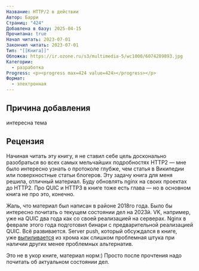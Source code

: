 ```yaml
---
Название: HTTP/2 в действии
Автор: Барри
Страниц: "424"
Добавлена в базу: 2025-04-15
Прочитана: true
Начал читать: 2023-07-01
Закончил читать: 2023-07-01
Тип: "[[Книга]]"
Обложка: https://ir.ozone.ru/s3/multimedia-5/wc1000/6074289893.jpg
Категории:
  - разработка
Progress: <p><progress max=424 value=424></progress></p>
Формат:
  - электронная
---
```

## Причина добавления

интересна тема
## Рецензия

Начиная читать эту книгу, я не ставил себе цель досконально разобраться во всех самых мельчайших подробностях HTTP2 — мне было интересно узнать о протоколе глубже, чем статья в Википедии или поверхностные статьи блогеров. Эту задачу книга для меня решила, отличный материал. Буду обновлять nginx на своих проектах до HTTP2. Про QUIC и HTTP3 в книге тоже есть глава — но в основном книга не про это, конечно.

Жаль, что материал был написан в районе 2018го года. Было бы интересно почитать о текущем состоянии дел на 2023й. VK, например, уже на QUIC два года как со своей реализацией на серверах. Nginx в феврале этого года подготовил бинари с предварительной реализацией QUIC. Всё развивается. Server push, который обсуждался в книге, уже [выпиливается](https://www.livelib.ru/go?url=https%3A%2F%2Fdeveloper.chrome.com%2Fblog%2Fremoving-push%2F) из хрома как слишком проблемная штука при наличии других менее проблемных альтернатив.

Это не в укор книге, материал норм:) Просто после прочтения надо почитать об актуальном состоянии дел.